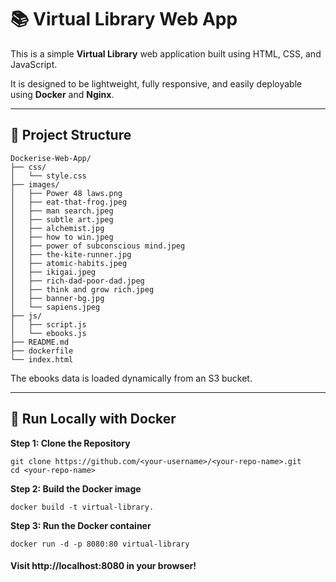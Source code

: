 # 📚 Virtual Library Web App

This is a simple **Virtual Library** web application built using HTML, CSS, and JavaScript.

It is designed to be lightweight, fully responsive, and easily deployable using **Docker** and **Nginx**.

---

## 📂 Project Structure
```
Dockerise-Web-App/
├── css/
│   └── style.css
├── images/
│   ├── Power 48 laws.png
│   ├── eat-that-frog.jpeg
│   ├── man search.jpeg
│   ├── subtle art.jpeg           
│   ├── alchemist.jpg
│   ├── how to win.jpeg
│   ├── power of subconscious mind.jpeg
│   ├── the-kite-runner.jpg
│   ├── atomic-habits.jpeg
│   ├── ikigai.jpeg
│   ├── rich-dad-poor-dad.jpeg
│   ├── think and grow rich.jpeg
│   ├── banner-bg.jpg
│   └── sapiens.jpeg
├── js/
│   ├── script.js
│   └── ebooks.js
├── README.md
├── dockerfile
└── index.html
```

The ebooks data is loaded dynamically from an S3 bucket.

---

## 🚀 Run Locally with Docker

**Step 1: Clone the Repository**

```
git clone https://github.com/<your-username>/<your-repo-name>.git
cd <your-repo-name>
```

**Step 2: Build the Docker image**

```
docker build -t virtual-library.
```

**Step 3: Run the Docker container**

```
docker run -d -p 8080:80 virtual-library
```

#### Visit http://localhost:8080 in your browser!
